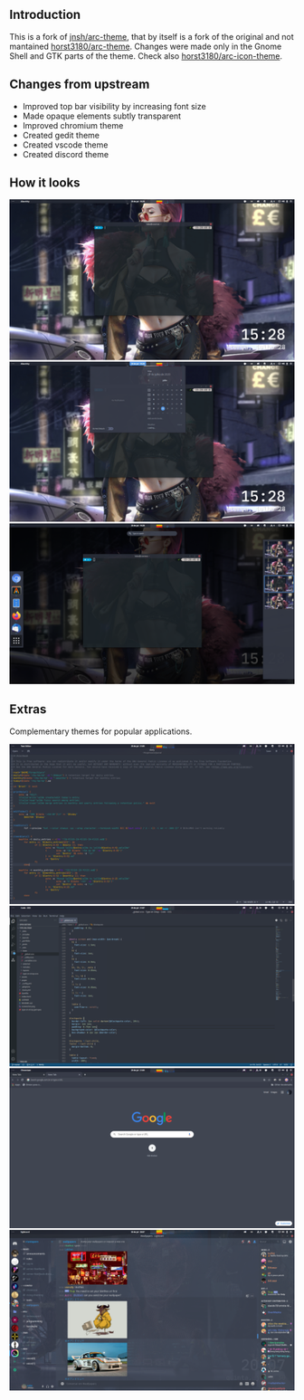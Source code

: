 ## Introduction

This is a fork of [jnsh/arc-theme](https://github.com/jnsh/arc-theme), that by itself is a fork of the original and not mantained [horst3180/arc-theme](ihttps://github.com/horst3180/arc-theme). Changes were made only in the Gnome Shell and GTK parts of the theme. Check also [horst3180/arc-icon-theme](https://github.com/horst3180/arc-icon-theme).


## Changes from upstream

+ Improved top bar visibility by increasing font size 
+ Made opaque elements subtly transparent  
+ Improved chromium theme
+ Created gedit theme
+ Created vscode theme
+ Created discord theme

## How it looks

![Title bar](screenshots/arc-dark-glass1.png)
![Panel OSD](screenshots/arc-dark-glass2.png)
![Overview](screenshots/arc-dark-glass3.png)


## Extras

Complementary themes for popular applications.

![gedit](screenshots/gedit.png)
![vscode](screenshots/vscode.png)
![chromium](screenshots/chromium.png)
![discord](screenshots/discord.png)

